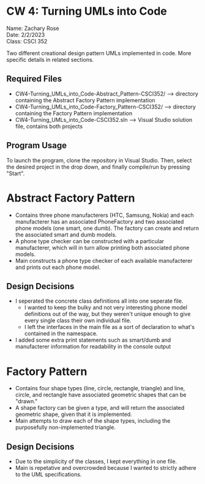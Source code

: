 # CW 4: Turning UMLs into Code
Name: Zachary Rose  
Date: 2/2/2023  
Class: CSCI 352

Two different creational design pattern UMLs implemented in code. More specific details in related sections.

## Required Files
* CW4-Turning_UMLs_into_Code-Abstract_Pattern-CSCI352/ --> directory containing the Abstract Factory Pattern implementation
* CW4-Turning_UMLs_into_Code-Factory_Pattern-CSCI352/ --> directory containing the Factory Pattern implementation
* CW4-Turning_UMLs_into_Code-CSCI352.sln --> Visual Studio solution file, contains both projects

## Program Usage
To launch the program, clone the repository in Visual Studio. Then, select the desired project in the drop down, and finally compile/run by pressing "Start".

# Abstract Factory Pattern
* Contains three phone manufacterers (HTC, Samsung, Nokia) and each manufacterer has an associated PhoneFactory and
two associated phone models (one smart, one dumb). The factory can create and return the associated smart and dumb models.
* A phone type checker can be constructed with a particular manufacterer, which will in turn allow printing both
associated phone models.
* Main constructs a phone type checker of each available manufacterer and prints out each phone model.
## Design Decisions
* I seperated the concrete class definitions all into one seperate file.
  - I wanted to keep the bulky and not very interesting phone model definitions out of the way, but they weren't
  unique enough to give every single class their own individual file.
  - I left the interfaces in the main file as a sort of declaration to what's contained in the namespace.
* I added some extra print statements such as smart/dumb and manufacterer information for readability in the console output
# Factory Pattern
* Contains four shape types (line, circle, rectangle, triangle) and line, circle, and rectangle have associated 
geometric shapes that can be "drawn." 
* A shape factory can be given a type, and will return the associated geometric shape, given that it is implemented.
* Main attempts to draw each of the shape types, including the purposefully non-implemented triangle.
## Design Decisions
* Due to the simplicity of the classes, I kept everything in one file.
* Main is repetative and overcrowded because I wanted to strictly adhere to the UML specifications.
